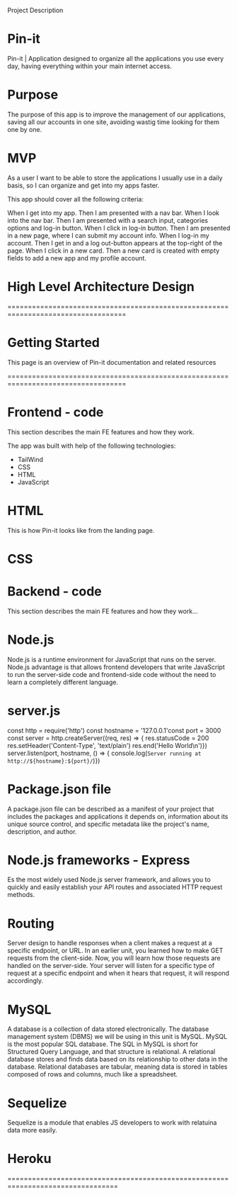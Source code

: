 Project Description
# Pin-it
Pin-it | Application designed to organize all the applications you use every day, having everything within your main internet access.

# Purpose
The purpose of this app is to improve the management of our applications, saving all our accounts in one site, avoiding wastig time looking for them one by one.

# MVP

As a user I want to be able to store the applications I usually use in a daily basis, so I can organize and get into my apps faster.

This app should cover all the following criteria:

When I get into my app.
Then I am presented with a nav bar.
When I look into the nav bar.
Then I am presented with a search input, categories options and log-in button.
When I click in log-in button.
Then I am presented in a new page, where I can submit my account info.
When I log-in my account.
Then I get in and a log out-button appears at the top-right of the page.
When I click in a new card.
Then a new card is created with empty fields to add a new app and my profile account.




# High Level Architecture Design


===================================================================================
# Getting Started
This page is an overview of Pin-it documentation and related resources


===================================================================================
# Frontend - code
This section describes the main FE features and how they work.

The app was built with help of the following technologies:

* TailWind
* CSS
* HTML
* JavaScript

# HTML
This is how Pin-it looks like from the landing page.

# CSS

# Backend - code
This section describes the main FE features and how they work...

# Node.js
Node.js is a runtime environment for JavaScript that runs on the server.
Node.js advantage is that allows frontend developers that write JavaScript to run the server-side code and frontend-side code without the need to learn a completely different language.

# server.js 
const http = require('http')
const hostname = '127.0.0.1'const port = 3000
const server = http.createServer((req, res) => {  res.statusCode = 200  res.setHeader('Content-Type', 'text/plain')  res.end('Hello World\n')})
server.listen(port, hostname, () => {  console.log(`Server running at http://${hostname}:${port}/`)})

# Package.json file
A package.json file can be described as a manifest of your project that includes the packages and applications it depends on, information about its unique source control, and specific metadata like the project's name, description, and author.

# Node.js frameworks - Express
Es the most widely used Node.js server framework, and allows you to quickly and easily establish your API routes and associated HTTP request methods.

# Routing
Server design to handle responses when a client makes a request at a specific endpoint, or URL. In an earlier unit, you learned how to make GET requests from the client-side. Now, you will learn how those requests are handled on the server-side. Your server will listen for a specific type of request at a specific endpoint and when it hears that request, it will respond accordingly. 

# MySQL
A database is a collection of data stored electronically. The database management system (DBMS) we will be using in this unit is MySQL. MySQL is the most popular SQL database. The SQL in MySQL is short for Structured Query Language, and that structure is relational. A relational database stores and finds data based on its relationship to other data in the database. Relational databases are tabular, meaning data is stored in tables composed of rows and columns, much like a spreadsheet.

# Sequelize
Sequelize is a module that enables JS developers to work with relatuina data more easily. 
# Heroku

=================================================================================

